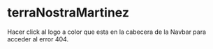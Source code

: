 # terraNostraMartinez
Hacer click al logo a color que esta en la cabecera de la Navbar para acceder al error 404.
